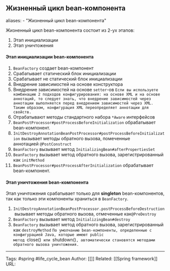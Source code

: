 ## Жизненный цикл bean-компонента

aliases: 
	- "Жизненный цикл bean-компонента"

Жизненный цикл bean-компонента состоит из 2-ух этапов:
1. Этап инициализации
2. Этап уничтожения

#### Этап инициализации bean-компонента
1. `BeanFactory` создает bean-компонент
2. Срабатывает статический блок инициализации
3. Срабатывает не статический блок инициализации
4. Внедрение зависимостей на основе конструктора
5. Внедрение зависимостей на основе `setter`-ов
	`Если вы используете комбинацию 2 подходов конфигурирования: на основе XML и на основе аннотаций, то следует знать, что внедрение зависимостей через аннотации выполняется перед внедрением зависимостей через XML. Таким образом, конфигурация XML переопределяет аннотации для свойств.`
6. Отрабатывают методы стандартного набора `*Aware` интерфейсов
7. `BeanPostProcessor#postProcessBeforeInitialization` обрабатывает bean-компонент.
8. `InitDestroyAnnotationBeanPostProcessor#postProcessBeforeInitialization` вызывает методы обратного вызова, помеченные аннотацией `@PostConstruct`
9. `BeanFactory` вызывает метод `InitializingBean#afterPropertiesSet`
10. `BeanFactory` вызывает метод обратного вызова, зарегистрированный как `initMethod`
11. `BeanPostProcessor#postProcessAfterInitialization` обрабатывает bean-компонент.
#### Этап уничтожения bean-компонента
Этап уничтожения срабатывает только для **singleton** bean-компонентов, так как только эти компоненты храниться в `BeanFactory`.
1. `InitDestroyAnnotationBeanPostProcessor.postProcessBeforeDestruction` вызывает методы обратного вызова, отмеченные как`@PreDestroy`
2. `BeanFactory` вызывает метод `InitializingBean#destroy`
3. `BeanFactory` вызывает метод обратного вызова, зарегистрированный как `destroyMethod`
	`По умолчанию bean-компоненты, определенные с конфигурацией Java, которые имеют public метод `close()` или `shutdown()`, автоматически становятся методами обратного вызова уничтожения.`

---
Tags: #spring #life_cycle_bean
Author: [[]]
Related: [[Spring framework]]
URL: 